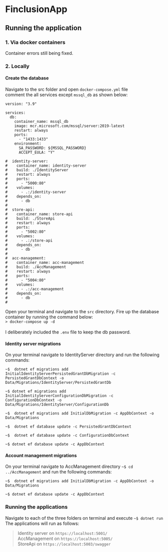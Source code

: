 # FinclusionApp

## Running the application

### 1. Via docker containers
Container errors still being fixed.

### 2. Locally

#### Create the database
Navigate to the src folder and open `docker-compose.yml` file  
comment the all services except `mssql_db` as shown below:
```
version: "3.9"

services: 
  db:
    container_name: mssql_db
    image: mcr.microsoft.com/mssql/server:2019-latest
    restart: always
    ports:
      - "1433:1433"
    environment:
      SA_PASSWORD: ${MSSQL_PASSWORD}
      ACCEPT_EULA: "Y"
  
#  identity-server:
#    container_name: identity-server
#    build: ./IdentityServer
#    restart: always
#    ports:
#      - "5000:80"
#    volumes:
#      - .:/identity-server
#    depends_on:
#      - db
#        
#  store-api:
#    container_name: store-api
#    build: ./StoreApi
#    restart: always
#    ports:
#      - "5002:80"
#    volumes:
#      - .:/store-api
#    depends_on:
#      - db
#    
#  acc-management:
#    container_name: acc-management
#    build: ./AccManagement
#    restart: always
#    ports:
#      - "5004:80"
#    volumes:
#      - .:/acc-management
#    depends_on: 
#      - db
# 
```
Open your terminal and navigate to the `src` directory. Fire up the database container by running the command below:<br> `> docker-compose up -d`<br><br>
I deliberately included the `.env` file to keep the db password.<br>

####  Identity server migrations
On your terminal navigate to IdentityServer directory and run the following commands:
```
~$  dotnet ef migrations add InitialIdentityServerPersistedGrantDbMigration -c PersistedGrantDbContext -o Data/Migrations/IdentityServer/PersistedGrantDb
```
```
~$ dotnet ef migrations add InitialIdentityServerConfigurationDbMigration -c ConfigurationDbContext -o Data/Migrations/IdentityServer/ConfigurationDb
```
```
~$  dotnet ef migrations add InitialDbMigration -c AppDbContext -o Data/Migrations
```

```
~$  dotnet ef database update -c PersistedGrantDbContext
```
```
~$  dotnet ef database update -c ConfigurationDbContext
```
```
~$ dotnet ef database update -c AppDbContext
```

####  Account management migrations
On your terminal navigate to AccManagement directory `~$ cd ../AccManagement` and run the following commands:
```
~$  dotnet ef migrations add InitialDbMigration -c AppDbContext -o Data/Migrations
```
```
~$ dotnet ef database update -c AppDbContext
```

### Running the applications
Navigate to each of the three folders on terminal and execute `~$ dotnet run`<br>
The applications will run as follows:<br>
>Identity server on `https://localhost:5001/` <br>
>AccManagement on `https://localhost:5005/` <br>
>StoreApi on `https://localhost:5003/swagger` <br>